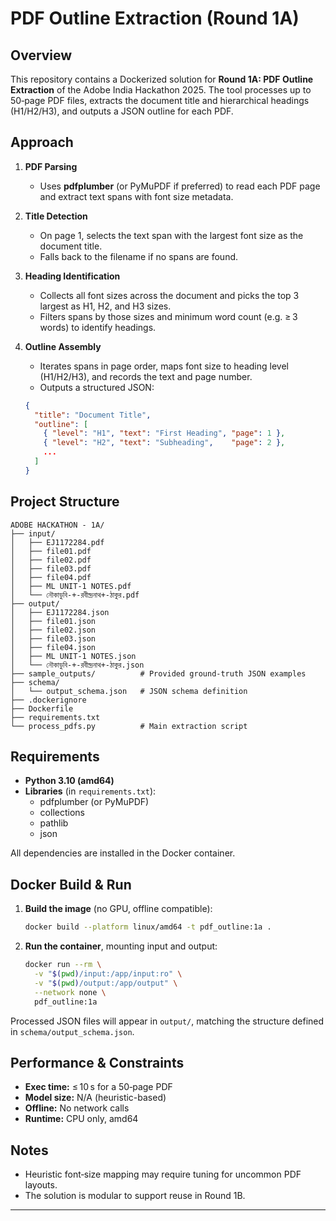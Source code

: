 # PDF Outline Extraction (Round 1A)

## Overview

This repository contains a Dockerized solution for **Round 1A: PDF Outline Extraction** of the Adobe India Hackathon 2025. The tool processes up to 50‑page PDF files, extracts the document title and hierarchical headings (H1/H2/H3), and outputs a JSON outline for each PDF.

## Approach

1. **PDF Parsing**

   - Uses **pdfplumber** (or PyMuPDF if preferred) to read each PDF page and extract text spans with font size metadata.

2. **Title Detection**

   - On page 1, selects the text span with the largest font size as the document title.
   - Falls back to the filename if no spans are found.

3. **Heading Identification**

   - Collects all font sizes across the document and picks the top 3 largest as H1, H2, and H3 sizes.
   - Filters spans by those sizes and minimum word count (e.g. ≥ 3 words) to identify headings.

4. **Outline Assembly**

   - Iterates spans in page order, maps font size to heading level (H1/H2/H3), and records the text and page number.
   - Outputs a structured JSON:

   ```json
   {
     "title": "Document Title",
     "outline": [
       { "level": "H1", "text": "First Heading", "page": 1 },
       { "level": "H2", "text": "Subheading",    "page": 2 },
       ...
     ]
   }
   ```

## Project Structure

```
ADOBE HACKATHON - 1A/
├── input/
│   ├── EJ1172284.pdf
│   ├── file01.pdf
│   ├── file02.pdf
│   ├── file03.pdf
│   ├── file04.pdf
│   ├── ML UNIT-1 NOTES.pdf
│   └── নৌকাডুবি-+-রবীন্দ্রনাথ+-ঠাকুর.pdf
├── output/
│   ├── EJ1172284.json
│   ├── file01.json
│   ├── file02.json
│   ├── file03.json
│   ├── file04.json
│   ├── ML UNIT-1 NOTES.json
│   └── নৌকাডুবি-+-রবীন্দ্রনাথ+-ঠাকুর.json
├── sample_outputs/          # Provided ground‑truth JSON examples
├── schema/
│   └── output_schema.json   # JSON schema definition
├── .dockerignore
├── Dockerfile
├── requirements.txt
└── process_pdfs.py          # Main extraction script
```

## Requirements

- **Python 3.10 (amd64)**
- **Libraries** (in `requirements.txt`):
  - pdfplumber (or PyMuPDF)
  - collections
  - pathlib
  - json

All dependencies are installed in the Docker container.

## Docker Build & Run

1. **Build the image** (no GPU, offline compatible):

   ```bash
   docker build --platform linux/amd64 -t pdf_outline:1a .
   ```

2. **Run the container**, mounting input and output:

   ```bash
   docker run --rm \
     -v "$(pwd)/input:/app/input:ro" \
     -v "$(pwd)/output:/app/output" \
     --network none \
     pdf_outline:1a
   ```

Processed JSON files will appear in `output/`, matching the structure defined in `schema/output_schema.json`.

## Performance & Constraints

- **Exec time:** ≤ 10 s for a 50‑page PDF
- **Model size:** N/A (heuristic-based)
- **Offline:** No network calls
- **Runtime:** CPU only, amd64

## Notes

- Heuristic font‑size mapping may require tuning for uncommon PDF layouts.
- The solution is modular to support reuse in Round 1B.

---

